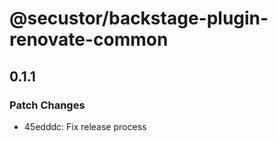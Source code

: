 # @secustor/backstage-plugin-renovate-common

## 0.1.1

### Patch Changes

- 45edddc: Fix release process
